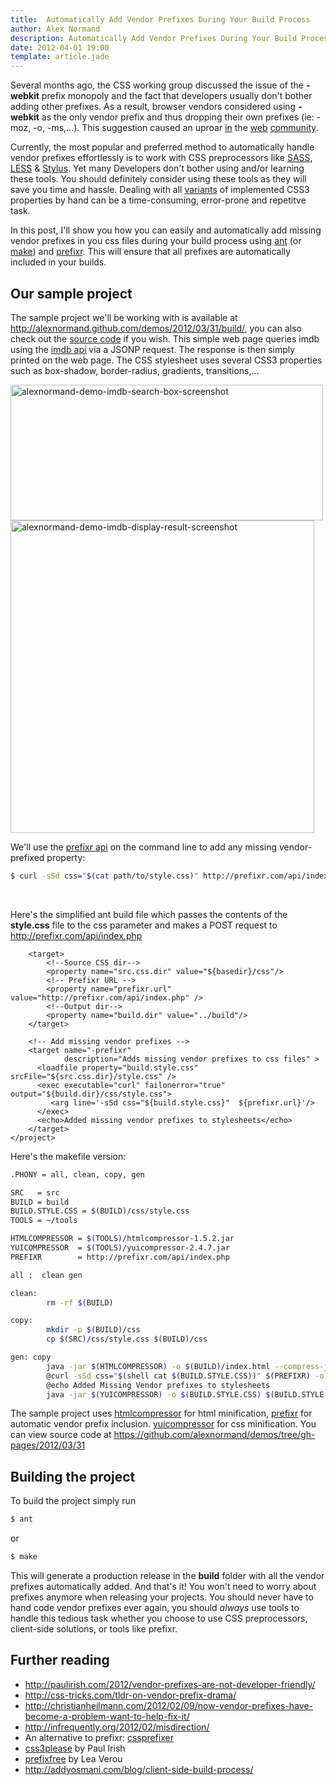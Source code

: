 ```yaml
---
title:  Automatically Add Vendor Prefixes During Your Build Process
author: Alex Normand
description: Automatically Add Vendor Prefixes During Your Build Process using ant and prefixr
date: 2012-04-01 19:00
template: article.jade
---
```


Several months ago, the CSS working group discussed the issue of the **-webkit** prefix monopoly and the fact
that developers usually don't bother adding other prefixes.
As a result, browser vendors considered using **-webkit** as the only vendor prefix and thus
dropping their own prefixes (ie: -moz, -o, -ms,...).
This suggestion caused an uproar [in](http://lea.verou.me/2012/02/vendor-prefixes-the-css-wg-and-me/)
the [web](http://www.glazman.org/weblog/dotclear/index.php?post/2011/11/16/CSS-vendor-prefixes-an-answer-to-Henri-Sivonen)
[community](http://remysharp.com/2012/02/09/vendor-prefixes-about-to-go-south/).

<span class="more"></span>


Currently, the most popular and preferred method to automatically handle vendor prefixes effortlessly is to work with CSS preprocessors
like [SASS](http://sass-lang.com/), [LESS](http://lesscss.org/) & [Stylus](http://learnboost.github.com/stylus/).
Yet many Developers don't bother using and/or learning these tools.
You should definitely consider using these tools as they will save you time and hassle.
Dealing with all [variants](http://peter.sh/experiments/vendor-prefixed-css-property-overview/)
of implemented CSS3 properties by hand can be a time-consuming, error-prone and repetitve task.


In this post, I'll show you how you can easily and automatically add missing vendor prefixes in you css files
during your build process using [ant](http://ant.apache.org/) (or [make](http://www.gnu.org/software/make/manual/make.html))
and [prefixr](http://prefixr.com/).
This will ensure that all prefixes are automatically included in your builds.


Our sample project
------------------

The sample project we'll be working with is available at
http://alexnormand.github.com/demos/2012/03/31/build/,
you can also check out the [source code](https://github.com/alexnormand/demos/tree/gh-pages/2012/03/31) if you wish.
This simple web page queries imdb using the [imdb api](http://www.imdbapi.com/) via a JSONP request.
The response is then simply printed on the web page. The CSS stylesheet uses several CSS3 properties such as
box-shadow, border-radius, gradients, transitions,...

<img src="http://farm8.staticflickr.com/7077/6890313350_4b2b2932e6.jpg" width="500" height="217" alt="alexnormand-demo-imdb-search-box-screenshot">
<img src="http://farm8.staticflickr.com/7085/6890313356_0e98c7ab0a.jpg" width="486" height="500" alt="alexnormand-demo-imdb-display-result-screenshot">


We'll use the [prefixr api](http://www.prefixr.com/api/usage/) on the command line to add any missing vendor-prefixed property:

```sh
$ curl -sSd css="$(cat path/to/style.css)" http://prefixr.com/api/index.php -o /path/to/output/style.css
```

<br />


Here's the simplified ant build file which passes the contents of the **style.css**
file to the css parameter and makes a POST request to http://prefixr.com/api/index.php

```
    <target>
        <!--Source CSS dir-->
        <property name="src.css.dir" value="${basedir}/css"/>
        <!-- Prefixr URL -->
        <property name="prefixr.url" value="http://prefixr.com/api/index.php" />
        <!--Output dir-->
        <property name="build.dir" value="../build"/>
    </target>

    <!-- Add missing vendor prefixes -->
    <target name="-prefixr"
            description="Adds missing vendor prefixes to css files" >
      <loadfile property="build.style.css" srcFile="${src.css.dir}/style.css" />
      <exec executable="curl" failonerror="true" output="${build.dir}/css/style.css">
         <arg line='-sSd css="${build.style.css}"  ${prefixr.url}'/>
      </exec>
      <echo>Added missing vendor prefixes to stylesheets</echo>
    </target>
</project>
```

Here's the makefile version:
```sh
.PHONY = all, clean, copy, gen

SRC   = src
BUILD = build
BUILD.STYLE.CSS = $(BUILD)/css/style.css
TOOLS = ~/tools

HTMLCOMPRESSOR = $(TOOLS)/htmlcompressor-1.5.2.jar
YUICOMPRESSOR  = $(TOOLS)/yuicompressor-2.4.7.jar
PREFIXR        = http://prefixr.com/api/index.php

all :  clean gen

clean:
        rm -rf $(BUILD)

copy:
        mkdir -p $(BUILD)/css
        cp $(SRC)/css/style.css $(BUILD)/css

gen: copy
        java -jar $(HTMLCOMPRESSOR) -o $(BUILD)/index.html --compress-js --compress-css $(SRC)/index.html
        @curl -sSd css="$(shell cat $(BUILD.STYLE.CSS))" $(PREFIXR) -o $(BUILD.STYLE.CSS)
        @echo Added Missing Vendor prefixes to stylesheets
        java -jar $(YUICOMPRESSOR) -o $(BUILD.STYLE.CSS) $(BUILD.STYLE.CSS)

```


The sample project uses [htmlcompressor](http://code.google.com/p/htmlcompressor/) for html minification,
[prefixr](http://prefixr.com/) for automatic vendor prefix inclusion.
[yuicompressor](http://developer.yahoo.com/yui/compressor/) for css minification.
You can view source code at https://github.com/alexnormand/demos/tree/gh-pages/2012/03/31


Building the project
--------------------
To build the project simply run
```sh
$ ant
```
or
```sh
$ make
```


This will generate a production release in the **build** folder with all the vendor prefixes automatically added.
And that's it! You won't need to worry about prefixes anymore when releasing your projects.
You should never have to hand code vendor prefixes ever again, you should *always* use tools to handle this tedious
task whether you choose to use CSS preprocessors, client-side solutions, or tools like prefixr.


Further reading
---------------

   * http://paulirish.com/2012/vendor-prefixes-are-not-developer-friendly/
   * http://css-tricks.com/tldr-on-vendor-prefix-drama/
   * http://christianheilmann.com/2012/02/09/now-vendor-prefixes-have-become-a-problem-want-to-help-fix-it/
   * http://infrequently.org/2012/02/misdirection/
   * An alternative to prefixr: [cssprefixer](http://cssprefixer.appspot.com/)
   * [css3please](http://css3please.com/) by Paul Irish
   * [prefixfree](http://leaverou.github.com/prefixfree/) by Lea Verou
   * http://addyosmani.com/blog/client-side-build-process/






